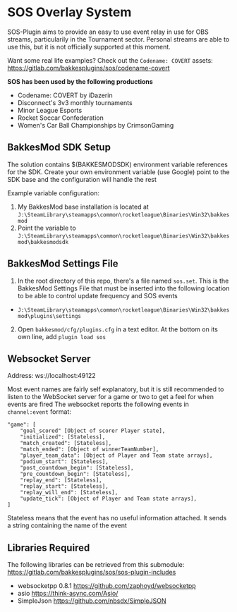 # SOS Overlay System
SOS-Plugin aims to provide an easy to use event relay in use for OBS streams, particularily in the Tournament sector. Personal streams are able to use this, but it is not officially supported at this moment.

Want some real life examples? Check out the `Codename: COVERT` assets:
https://gitlab.com/bakkesplugins/sos/codename-covert

**SOS has been used by the following productions**
- Codename: COVERT by iDazerin
- Disconnect's 3v3 monthly tournaments
- Minor League Esports
- Rocket Soccar Confederation
- Women's Car Ball Championships by CrimsonGaming

## BakkesMod SDK Setup
The solution contains $(BAKKESMODSDK) environment variable references for the SDK. Create your own environment variable (use Google) point to the SDK base and the configuration will handle the rest

Example variable configuration:
1. My BakkesMod base installation is located at `J:\SteamLibrary\steamapps\common\rocketleague\Binaries\Win32\bakkesmod`
2. Point the variable to `J:\SteamLibrary\steamapps\common\rocketleague\Binaries\Win32\bakkesmod\bakkesmodsdk`

## BakkesMod Settings File
1. In the root directory of this repo, there's a file named `sos.set`. This is the BakkesMod Settings File that must be inserted into the following location to be able to control update frequency and SOS events
  - `J:\SteamLibrary\steamapps\common\rocketleague\Binaries\Win32\bakkesmod\plugins\settings`

2. Open `bakkesmod/cfg/plugins.cfg` in a text editor. At the bottom on its own line, add `plugin load sos`

## Websocket Server
Address: ws://localhost:49122

Most event names are fairly self explanatory, but it is still recommended to listen to the WebSocket server for a game or two to get a feel for when events are fired
The websocket reports the following events in `channel:event` format:

```
"game": [
    "goal_scored" [Object of scorer Player state],
    "initialized": [Stateless],
    "match_created": [Stateless],
    "match_ended": [Object of winnerTeamNumber],
    "player_team_data": [Object of Player and Team state arrays],
    "podium_start": [Stateless],
    "post_countdown_begin": [Stateless],
    "pre_countdown_begin": [Stateless],
    "replay_end": [Stateless],
    "replay_start": [Stateless],
    "replay_will_end": [Stateless],
    "update_tick": [Object of Player and Team state arrays],
]
```
Stateless means that the event has no useful information attached. It sends a string containing the name of the event

## Libraries Required

The following libraries can be retrieved from this submodule:
https://gitlab.com/bakkesplugins/sos/sos-plugin-includes

- websocketpp 0.8.1 https://github.com/zaphoyd/websocketpp
- asio https://think-async.com/Asio/
- SimpleJson https://github.com/nbsdx/SimpleJSON
